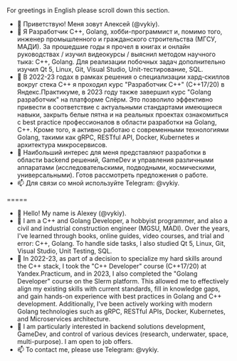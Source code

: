 For greetings in English please scroll down this section.

- 👋 Приветствую! Меня зовут Алексей (@vykiy).
- 👀 Я Разработчик C++, Golang, хобби-программист и, помимо того, инженер промышленного и гражданского строительства (МГСУ, МАДИ). За прошедшие годы я прочел в книгах и онлайн руководствах / изучил видеокурсы / выяснил методом научного тыка: C++, Golang. Для реализации побочных задач дополнительно изучил Qt 5, Linux, Git, Visual Studio, Unit-тестирование, SQL.
- 🌱 В 2022-23 годах в рамках решения о специализации хард-скиллов вокруг стека C++ я проходил курс "Разработчик C++" (C++17/20) в Яндекс.Практикуме, в 2023 году также завершил курс "Golang разработчик" на платформе Слёрм. Это позволило эффективно привести в соответствие с актуальными стандартами имеющиеся навыки, закрыть белые пятна и на реальных проектах ознакомиться с best practice профессионалов в области разработки на Golang, C++. Кроме того, я активно работаю с современными технологиями Golang, такими как gRPC, RESTful API, Docker, Kubernetes и архитектура микросервисов.
- 💞️ Наибольший интерес для меня представляют разработки в области backend решений, GameDev и управления различными аппаратами (исследовательскими, подводными, космическими, универсальными). Готов рассмотреть предложения о работе.
- 📫 Для связи со мной используйте Telegram: @vykiy.

=====
- 👋 Hello! My name is Alexey (@vykiy).
- 👀 I am a C++ and Golang Developer, a hobbyist programmer, and also a civil and industrial construction engineer (MGSU, MADI). Over the years, I've learned through books, online guides, video courses, and trial and error: C++, Golang. To handle side tasks, I also studied Qt 5, Linux, Git, Visual Studio, Unit Testing, SQL.
- 🌱 In 2022-23, as part of a decision to specialize my hard skills around the C++ stack, I took the "C++ Developer" course (C++17/20) at Yandex.Practicum, and in 2023, I also completed the "Golang Developer" course on the Slerm platform. This allowed me to effectively align my existing skills with current standards, fill in knowledge gaps, and gain hands-on experience with best practices in Golang and C++ development. Additionally, I've been actively working with modern Golang technologies such as gRPC, RESTful APIs, Docker, Kubernetes, and Microservices architecture.
- 💞️ I am particularly interested in backend solutions development, GameDev, and control of various devices (research, underwater, space, multi-purpose). I am open to job offers.
- 📫 To contact me, please use Telegram: @vykiy.

<!---
Vykiy/Vykiy is a ✨ special ✨ repository because its `README.md` (this file) appears on your GitHub profile.
You can click the Preview link to take a look at your changes.
--->
